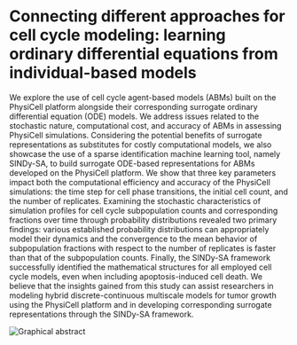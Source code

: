 # Connecting different approaches for cell cycle modeling: learning ordinary differential equations from individual-based models

We explore the use of cell cycle agent-based models (ABMs) built on the PhysiCell platform alongside their corresponding surrogate ordinary differential equation (ODE) models. We address issues related to the stochastic nature, computational cost, and accuracy of  ABMs in assessing PhysiCell simulations. Considering the potential benefits of surrogate representations as substitutes for costly computational models, we also showcase the use of a sparse identification machine learning tool, namely SINDy-SA, to build surrogate ODE-based representations for ABMs developed on the PhysiCell platform. We show that three key parameters impact both the computational efficiency and accuracy of the PhysiCell simulations: the time step for cell phase transitions, the initial cell count, and the number of replicates. Examining the stochastic characteristics of simulation profiles for cell cycle subpopulation counts and corresponding fractions over time through probability distributions revealed two primary findings: various established probability distributions can appropriately model their dynamics and the convergence to the mean behavior of subpopulation fractions with respect to the number of replicates is faster than that of the subpopulation counts. Finally, the SINDy-SA framework successfully identified the mathematical structures for all employed cell cycle models, even when including apoptosis-induced cell death. We believe that the insights gained from this study can assist researchers in modeling hybrid discrete-continuous multiscale models for tumor growth using the PhysiCell platform and in developing corresponding surrogate representations through the SINDy-SA framework.

![Graphical abstract](https://drive.google.com/uc?export=view&id=1UzC3t9bN82OQ9aRQtFUnwnB_P99Xq9qR)
